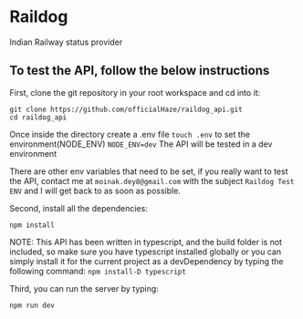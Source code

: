 # Raildog
Indian Railway status provider

## To test the API, follow the below instructions

First, clone the git repository in your root workspace and cd into it:
```git
git clone https://github.com/officialHaze/raildog_api.git
cd raildog_api
```

Once inside the directory create a .env file
      ```
      touch .env
      ```
 to set the environment(NODE_ENV)
       ```
       NODE_ENV=dev
       ```
The API will be tested in a dev environment

There are other env variables that need to be set, if you really want to test the API,
contact me at
      ```
      moinak.dey8@gmail.com
      ```
with the subject
      ```
      Raildog Test ENV
      ```
 and I will get back to as soon as possible.

Second, install all the dependencies:
```npm
npm install
```

NOTE: This API has been written in typescript, and the build folder is not included, so make sure you have typescript installed globally
      or you can simply install it for the current project as a devDependency by typing the following command:
      ```
      npm install-D typescript
      ```

Third, you can run the server by typing:
```npm
npm run dev
```
